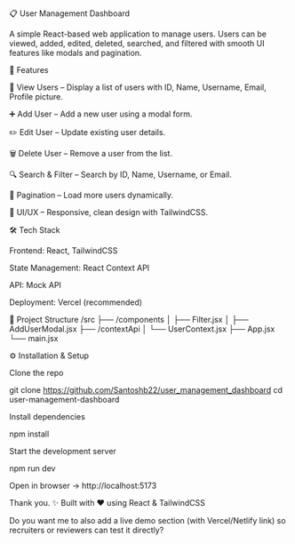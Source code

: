 📋 User Management Dashboard

A simple React-based web application to manage users.
Users can be viewed, added, edited, deleted, searched, and filtered with smooth UI features like modals and pagination.

🚀 Features

📑 View Users – Display a list of users with ID, Name, Username, Email, Profile picture.

➕ Add User – Add a new user using a modal form.

✏️ Edit User – Update existing user details.

🗑 Delete User – Remove a user from the list.

🔍 Search & Filter – Search by ID, Name, Username, or Email.

📄 Pagination – Load more users dynamically.

🎨 UI/UX – Responsive, clean design with TailwindCSS.

🛠 Tech Stack

Frontend: React, TailwindCSS

State Management: React Context API

API: Mock API

Deployment: Vercel (recommended)

📂 Project Structure
/src
 ├── /components
 │    ├── Filter.jsx
 │    ├── AddUserModal.jsx
 ├── /contextApi
 │    └── UserContext.jsx
 ├── App.jsx
 └── main.jsx

⚙️ Installation & Setup

Clone the repo

git clone https://github.com/Santoshb22/user_management_dashboard
cd user-management-dashboard


Install dependencies

npm install


Start the development server

npm run dev


Open in browser → http://localhost:5173

Thank you.
✨ Built with ❤️ using React & TailwindCSS

Do you want me to also add a live demo section (with Vercel/Netlify link) so recruiters or reviewers can test it directly?
